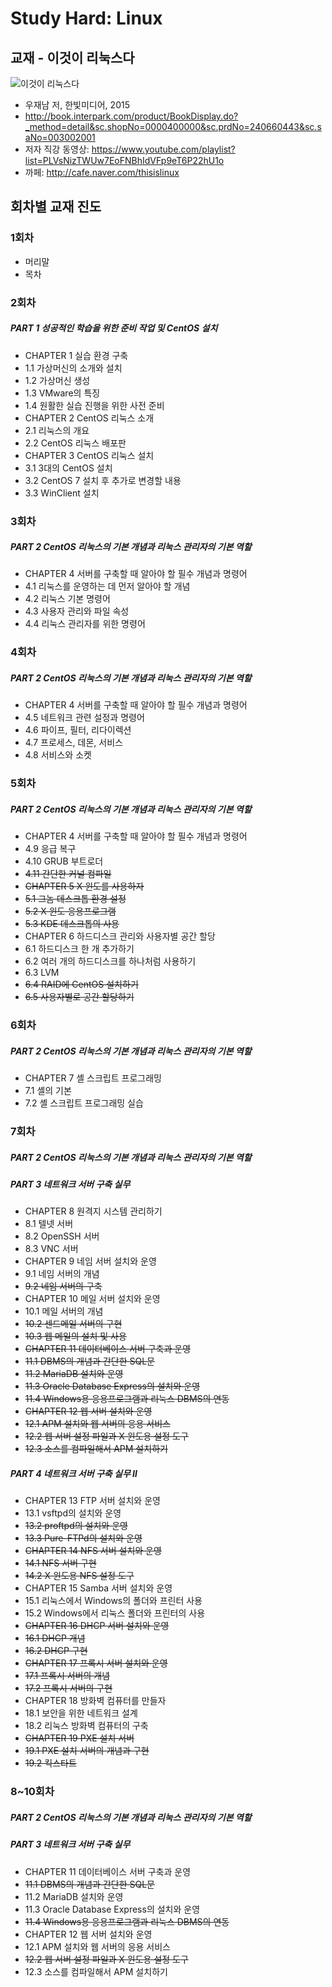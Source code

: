 # Study Hard: Linux

## 교재 - 이것이 리눅스다

![이것이 리눅스다](http://bimage.interpark.com/goods_image/0/4/4/3/240660443g.jpg)

* 우재남 저, 한빛미디어, 2015
* <http://book.interpark.com/product/BookDisplay.do?_method=detail&sc.shopNo=0000400000&sc.prdNo=240660443&sc.saNo=003002001>
* 저자 직강 동영상: <https://www.youtube.com/playlist?list=PLVsNizTWUw7EoFNBhIdVFp9eT6P22hU1o>
* 까페: <http://cafe.naver.com/thisislinux>

## 회차별 교재 진도

### 1회차
* 머리말
* 목차

### 2회차
##### PART 1 성공적인 학습을 위한 준비 작업 및 CentOS 설치
* CHAPTER 1 실습 환경 구축
 * 1.1 가상머신의 소개와 설치
 * 1.2 가상머신 생성
 * 1.3 VMware의 특징
 * 1.4 원활한 실습 진행을 위한 사전 준비
* CHAPTER 2 CentOS 리눅스 소개
 * 2.1 리눅스의 개요
 * 2.2 CentOS 리눅스 배포판
* CHAPTER 3 CentOS 리눅스 설치
 * 3.1 3대의 CentOS 설치
 * 3.2 CentOS 7 설치 후 추가로 변경할 내용
 * 3.3 WinClient 설치

### 3회차
##### PART 2 CentOS 리눅스의 기본 개념과 리눅스 관리자의 기본 역할
* CHAPTER 4 서버를 구축할 때 알아야 할 필수 개념과 명령어
 * 4.1 리눅스를 운영하는 데 먼저 알아야 할 개념
 * 4.2 리눅스 기본 명령어
 * 4.3 사용자 관리와 파일 속성
 * 4.4 리눅스 관리자를 위한 명령어

### 4회차
##### PART 2 CentOS 리눅스의 기본 개념과 리눅스 관리자의 기본 역할
* CHAPTER 4 서버를 구축할 때 알아야 할 필수 개념과 명령어
 * 4.5 네트워크 관련 설정과 명령어
 * 4.6 파이프, 필터, 리다이렉션
 * 4.7 프로세스, 데몬, 서비스
 * 4.8 서비스와 소켓

### 5회차
##### PART 2 CentOS 리눅스의 기본 개념과 리눅스 관리자의 기본 역할
* CHAPTER 4 서버를 구축할 때 알아야 할 필수 개념과 명령어
 * 4.9 응급 복구
 * 4.10 GRUB 부트로더
 * <s>4.11 간단한 커널 컴파일</s>
* <s>CHAPTER 5 X 윈도를 사용하자</s>
 * <s>5.1 그놈 데스크톱 환경 설정</s>
 * <s>5.2 X 윈도 응용프로그램</s>
 * <s>5.3 KDE 데스크톱의 사용</s>
* CHAPTER 6 하드디스크 관리와 사용자별 공간 할당
 * 6.1 하드디스크 한 개 추가하기
 * 6.2 여러 개의 하드디스크를 하나처럼 사용하기
 * 6.3 LVM
 * <s>6.4 RAID에 CentOS 설치하기</s>
 * <s>6.5 사용자별로 공간 할당하기</s>

### 6회차
##### PART 2 CentOS 리눅스의 기본 개념과 리눅스 관리자의 기본 역할
* CHAPTER 7 셸 스크립트 프로그래밍
 * 7.1 셸의 기본
 * 7.2 셸 스크립트 프로그래밍 실습

### 7회차
##### PART 2 CentOS 리눅스의 기본 개념과 리눅스 관리자의 기본 역할
##### PART 3 네트워크 서버 구축 실무
* CHAPTER 8 원격지 시스템 관리하기
 * 8.1 텔넷 서버
 * 8.2 OpenSSH 서버
 * 8.3 VNC 서버
* CHAPTER 9 네임 서버 설치와 운영
 * 9.1 네임 서버의 개념
 * <s>9.2 네임 서버의 구축</s>
* CHAPTER 10 메일 서버 설치와 운영
 * 10.1 메일 서버의 개념
 * <s>10.2 센드메일 서버의 구현</s>
 * <s>10.3 웹 메일의 설치 및 사용</s>
* <s>CHAPTER 11 데이터베이스 서버 구축과 운영</s>
 * <s>11.1 DBMS의 개념과 간단한 SQL문</s>
 * <s>11.2 MariaDB 설치와 운영</s>
 * <s>11.3 Oracle Database Express의 설치와 운영</s>
 * <s>11.4 Windows용 응용프로그램과 리눅스 DBMS의 연동</s>
* <s>CHAPTER 12 웹 서버 설치와 운영</s>
 * <s>12.1 APM 설치와 웹 서버의 응용 서비스</s>
 * <s>12.2 웹 서버 설정 파일과 X 윈도용 설정 도구</s>
 * <s>12.3 소스를 컴파일해서 APM 설치하기</s>

##### PART 4 네트워크 서버 구축 실무 Ⅱ
* CHAPTER 13 FTP 서버 설치와 운영
 * 13.1 vsftpd의 설치와 운영
 * <s>13.2 proftpd의 설치와 운영</s>
 * <s>13.3 Pure-FTPd의 설치와 운영</s>
* <s>CHAPTER 14 NFS 서버 설치와 운영</s>
 * <s>14.1 NFS 서버 구현</s>
 * <s>14.2 X 윈도용 NFS 설정 도구</s>
* CHAPTER 15 Samba 서버 설치와 운영
 * 15.1 리눅스에서 Windows의 폴더와 프린터 사용
 * 15.2 Windows에서 리눅스 폴더와 프린터의 사용
* <s>CHAPTER 16 DHCP 서버 설치와 운영</s>
 * <s>16.1 DHCP 개념</s>
 * <s>16.2 DHCP 구현</s>
* <s>CHAPTER 17 프록시 서버 설치와 운영</s>
 * <s>17.1 프록시 서버의 개념</s>
 * <s>17.2 프록시 서버의 구현</s>
* CHAPTER 18 방화벽 컴퓨터를 만들자
 * 18.1 보안을 위한 네트워크 설계
 * 18.2 리눅스 방화벽 컴퓨터의 구축
* <s>CHAPTER 19 PXE 설치 서버</s>
 * <s>19.1 PXE 설치 서버의 개념과 구현</s>
 * <s>19.2 킥스타트</s>

### 8~10회차
##### PART 2 CentOS 리눅스의 기본 개념과 리눅스 관리자의 기본 역할
##### PART 3 네트워크 서버 구축 실무
* CHAPTER 11 데이터베이스 서버 구축과 운영
 * <s>11.1 DBMS의 개념과 간단한 SQL문</s>
 * 11.2 MariaDB 설치와 운영
 * 11.3 Oracle Database Express의 설치와 운영
 * <s>11.4 Windows용 응용프로그램과 리눅스 DBMS의 연동</s>
* CHAPTER 12 웹 서버 설치와 운영
 * 12.1 APM 설치와 웹 서버의 응용 서비스
 * <s>12.2 웹 서버 설정 파일과 X 윈도용 설정 도구</s>
 * 12.3 소스를 컴파일해서 APM 설치하기

